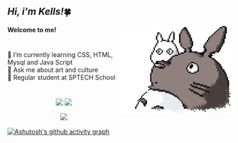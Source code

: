 ## <i>Hi, i'm Kells!</i>🍀
<dl> 
  <dd> 
      <dl> 
          <dd> 
            <img align="right" height="200" width="250" src="https://github.com/Kells-Jessie/Kells-Jessie/blob/main/Pixelro.gif">
        </dd>
      </dl>
  </dd> 
</dl>

#### Welcome to me! 

#
🌱 I’m currently learning CSS, HTML, Mysql and Java Script<br>
🍃 Ask me about art and culture<br>
🌿 Regular student at SPTECH School <br>

#

<div align="center">
  <a href="http://www.github.com/Kells-Jessie"><img width="60%" src="https://github-readme-stats.vercel.app/api?username=Kells-Jessie&hide=&count_private=true&bg_color=0D1117&theme=gotham&hide_border=true&show_icons=true"/></a>
  <a href="http://www.github.com/Kells-Jessie"><img width="38.25%" src="https://github-readme-stats.vercel.app/api/top-langs/?username=Kells-Jessie&langs_count=10&count_private=true&layout=compact&theme=gotham&hide_border=true&bg_color=0D1117"/></a>
</div>
<!-- <img src="" width="100%"> -->
<p align="center">
  <img src="https://github-profile-trophy.vercel.app/?username=Kells-Jessie&theme=dracula&row=2&no-bg=true&column=3&margin-w=15&margin-h=15&no-frame=true" />
</p>

[![Ashutosh's github activity graph](https://github-readme-activity-graph.vercel.app/graph?username=Kells-Jessie&bg_color=00000&color=7CCD7C&line=9AFF9A&point=7CCD7C&area=true&hide_border=true)](https://github.com/ashutosh00710/github-readme-activity-graph)
           



